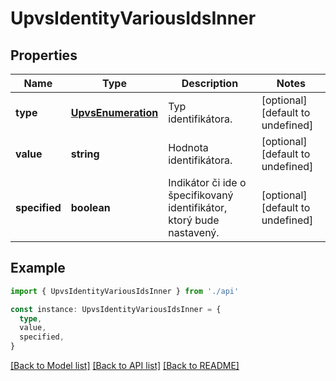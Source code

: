 # UpvsIdentityVariousIdsInner

## Properties

| Name          | Type                                      | Description                                                           | Notes                             |
| ------------- | ----------------------------------------- | --------------------------------------------------------------------- | --------------------------------- |
| **type**      | [**UpvsEnumeration**](UpvsEnumeration.md) | Typ identifikátora.                                                   | [optional] [default to undefined] |
| **value**     | **string**                                | Hodnota identifikátora.                                               | [optional] [default to undefined] |
| **specified** | **boolean**                               | Indikátor či ide o špecifikovaný identifikátor, ktorý bude nastavený. | [optional] [default to undefined] |

## Example

```typescript
import { UpvsIdentityVariousIdsInner } from './api'

const instance: UpvsIdentityVariousIdsInner = {
  type,
  value,
  specified,
}
```

[[Back to Model list]](../README.md#documentation-for-models) [[Back to API list]](../README.md#documentation-for-api-endpoints) [[Back to README]](../README.md)
